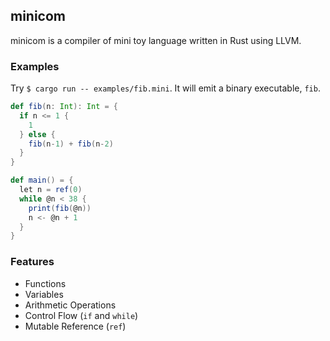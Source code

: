 ## minicom

minicom is a compiler of mini toy language written in Rust using LLVM.

### Examples

Try `$ cargo run -- examples/fib.mini`. It will emit a binary executable, `fib`.

```scala
def fib(n: Int): Int = {
  if n <= 1 {
    1
  } else {
    fib(n-1) + fib(n-2)
  }
}

def main() = {
  let n = ref(0)
  while @n < 38 {
    print(fib(@n))
    n <- @n + 1
  }
}
```

### Features

- Functions
- Variables
- Arithmetic Operations
- Control Flow (`if` and `while`)
- Mutable Reference (`ref`)

